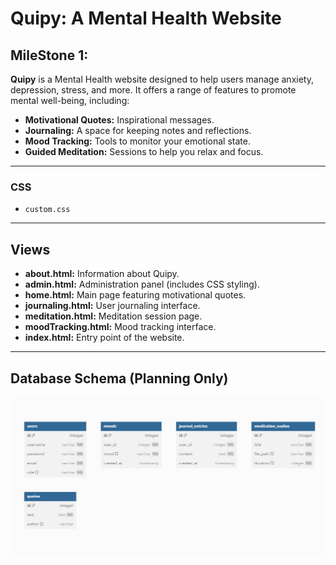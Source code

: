 # Quipy: A Mental Health Website

## MileStone 1:
**Quipy** is a Mental Health website designed to help users manage anxiety, depression, stress, and more. It offers a range of features to promote mental well-being, including:

- **Motivational Quotes:** Inspirational messages.
- **Journaling:** A space for keeping notes and reflections.
- **Mood Tracking:** Tools to monitor your emotional state.
- **Guided Meditation:** Sessions to help you relax and focus.

---

### CSS
- `custom.css`

---

## Views

- **about.html:** Information about Quipy.
- **admin.html:** Administration panel (includes CSS styling).
- **home.html:** Main page featuring motivational quotes.
- **journaling.html:** User journaling interface.
- **meditation.html:** Meditation session page.
- **moodTracking.html:** Mood tracking interface.
- **index.html:** Entry point of the website.

---

## Database Schema (Planning Only)

![Database Schema](./Frontend/assets/img/DATABASE%20SCHEMA.png)
